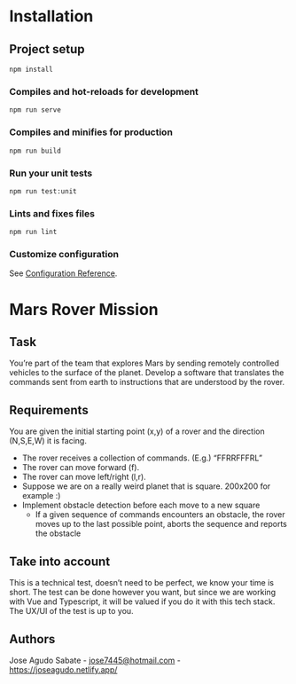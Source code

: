 # Installation

## Project setup
```
npm install
```

### Compiles and hot-reloads for development
```
npm run serve
```

### Compiles and minifies for production
```
npm run build
```

### Run your unit tests
```
npm run test:unit
```

### Lints and fixes files
```
npm run lint
```

### Customize configuration
See [Configuration Reference](https://cli.vuejs.org/config/).

# Mars Rover Mission

## Task

You’re part of the team that explores Mars by sending remotely controlled vehicles to the surface of the planet. Develop a software that
translates the commands sent from earth to instructions that are understood by the rover.

## Requirements

You are given the initial starting point (x,y) of a rover and the direction (N,S,E,W) it is facing.
- The rover receives a collection of commands. (E.g.) “FFRRFFFRL”
- The rover can move forward (f).
- The rover can move left/right (l,r).
- Suppose we are on a really weird planet that is square. 200x200 for example :)
- Implement obstacle detection before each move to a new square
  - If a given sequence of commands encounters an obstacle, the rover moves up to the last possible point, aborts the sequence
and reports the obstacle

## Take into account
This is a technical test, doesn’t need to be perfect, we know your time is short.
The test can be done however you want, but since we are working with Vue and Typescript, it will be valued if you do it with this tech
stack.
The UX/UI of the test is up to you.

## Authors

Jose Agudo Sabate - jose7445@hotmail.com - https://joseagudo.netlify.app/

